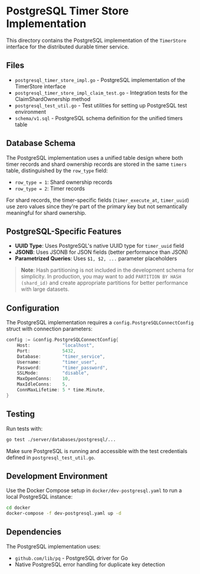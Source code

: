 # PostgreSQL Timer Store Implementation

This directory contains the PostgreSQL implementation of the `TimerStore` interface for the distributed durable timer service.

## Files

- `postgresql_timer_store_impl.go` - PostgreSQL implementation of the TimerStore interface
- `postgresql_timer_store_impl_claim_test.go` - Integration tests for the ClaimShardOwnership method
- `postgresql_test_util.go` - Test utilities for setting up PostgreSQL test environment
- `schema/v1.sql` - PostgreSQL schema definition for the unified timers table

## Database Schema

The PostgreSQL implementation uses a unified table design where both timer records and shard ownership records are stored in the same `timers` table, distinguished by the `row_type` field:

- `row_type = 1`: Shard ownership records
- `row_type = 2`: Timer records

For shard records, the timer-specific fields (`timer_execute_at`, `timer_uuid`) use zero values since they're part of the primary key but not semantically meaningful for shard ownership.

## PostgreSQL-Specific Features

- **UUID Type**: Uses PostgreSQL's native UUID type for `timer_uuid` field
- **JSONB**: Uses JSONB for JSON fields (better performance than JSON)
- **Parametrized Queries**: Uses `$1, $2, ...` parameter placeholders

> **Note**: Hash partitioning is not included in the development schema for simplicity. In production, you may want to add `PARTITION BY HASH (shard_id)` and create appropriate partitions for better performance with large datasets.

## Configuration

The PostgreSQL implementation requires a `config.PostgreSQLConnectConfig` struct with connection parameters:

```go
config := &config.PostgreSQLConnectConfig{
    Host:            "localhost",
    Port:            5432,
    Database:        "timer_service",
    Username:        "timer_user", 
    Password:        "timer_password",
    SSLMode:         "disable",
    MaxOpenConns:    10,
    MaxIdleConns:    5,
    ConnMaxLifetime: 5 * time.Minute,
}
```

## Testing

Run tests with:
```bash
go test ./server/databases/postgresql/...
```

Make sure PostgreSQL is running and accessible with the test credentials defined in `postgresql_test_util.go`.

## Development Environment

Use the Docker Compose setup in `docker/dev-postgresql.yaml` to run a local PostgreSQL instance:

```bash
cd docker
docker-compose -f dev-postgresql.yaml up -d
```

## Dependencies

The PostgreSQL implementation uses:
- `github.com/lib/pq` - PostgreSQL driver for Go
- Native PostgreSQL error handling for duplicate key detection 